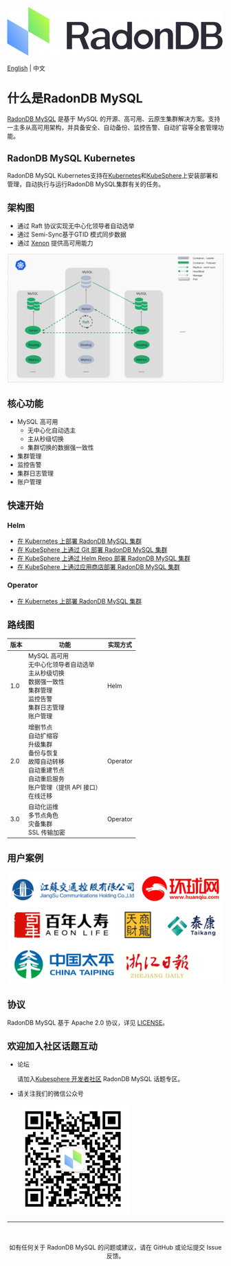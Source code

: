 ![](docs/images/logo_radondb-mysql.png)  <br>

[English](README.md) | 中文 

# 什么是RadonDB MySQL

[RadonDB MySQL](https://github.com/radondb/radondb-mysql-kubernetes) 是基于 MySQL 的开源、高可用、云原生集群解决方案。支持一主多从高可用架构，并具备安全、自动备份、监控告警、自动扩容等全套管理功能。

## RadonDB MySQL Kubernetes

RadonDB MySQL Kubernetes支持在[Kubernetes](https://kubernetes.io)和[KubeSphere](https://kubesphere.com.cn)上安装部署和管理，自动执行与运行RadonDB MySQL集群有关的任务。

## 架构图

- 通过 Raft 协议实现无中心化领导者自动选举
- 通过 Semi-Sync基于GTID 模式同步数据
- 通过 [Xenon](https://github.com/radondb/xenon.git) 提供高可用能力

![](docs/images/radondb-mysql_Architecture.png)

## 核心功能

- MySQL 高可用
    - 无中心化自动选主
    - 主从秒级切换
    - 集群切换的数据强一致性
- 集群管理
- 监控告警
- 集群日志管理
- 账户管理

## 快速开始

### Helm

- [ 在 Kubernetes 上部署 RadonDB MySQL 集群](docs/Kubernetes/deploy_radondb-mysql_on_kubernetes.md)
- [在 KubeSphere 上通过 Git 部署 RadonDB MySQL 集群](docs/KubeSphere/deploy_radondb-mysql_on_kubesphere.md)
- [在 KubeSphere 上通过 Helm Repo 部署 RadonDB MySQL 集群](docs/KubeSphere/deploy_radondb-mysql_on_kubesphere_repo.md)
- [在 KubeSphere 上通过应用商店部署 RadonDB MySQL 集群](docs/KubeSphere/deploy_radondb-mysql_on_kubesphere_appstore.md)

### Operator

- [在 Kubernetes 上部署 RadonDB MySQL 集群](docs/Kubernetes/deploy_radondb-mysql_operator_on_k8s.md)

## 路线图

| 版本 | 功能  | 实现方式 |
|------|--------|------| 
| 1.0 | MySQL 高可用 <br> 无中心化领导者自动选举<br> 主从秒级切换<br> 数据强一致性 <br> 集群管理 <br> 监控告警 <br> 集群日志管理 <br> 账户管理 | Helm |
| 2.0  | 增删节点 <br> 自动扩缩容 <br> 升级集群 <br> 备份与恢复 <br> 故障自动转移 <br> 自动重建节点 <br> 自动重启服务 <br> 账户管理（提供 API 接口）<br> 在线迁移   |  Operator |
| 3.0  | 自动化运维 <br> 多节点角色 <br> 灾备集群 <br> SSL 传输加密 | Operator |

## 用户案例

![](docs/images/users.png)

## 协议

RadonDB MySQL 基于 Apache 2.0 协议，详见 [LICENSE](./LICENSE)。

## 欢迎加入社区话题互动

- 论坛

    请加入[Kubesphere 开发者社区](https://kubesphere.com.cn/forum/t/radondb) RadonDB MySQL 话题专区。
    
- 请关注我们的微信公众号

    ![](docs/images/qrcode_for_gh_ffb9d7c5dc1f_258.jpg)

---
<p align="center">
<br/><br/>
如有任何关于 RadonDB MySQL 的问题或建议，请在 GitHub 或论坛提交 Issue 反馈。
<br/>
</a>
</p>
